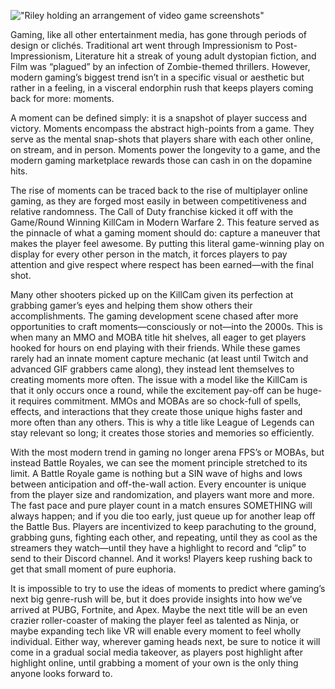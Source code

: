 !["Riley holding an arrangement of video game screenshots"](/blog_images/the-monetization-of-gaming-moments/moments.jpg "Riley holding an arrangement of video game screenshots")

Gaming, like all other entertainment media, has gone through periods of design or clichés. Traditional art went through Impressionism to Post-Impressionism, Literature hit a streak of young adult dystopian fiction, and Film was “plagued” by an infection of Zombie-themed thrillers. However, modern gaming’s biggest trend isn’t in a specific visual or aesthetic but rather in a feeling, in a visceral endorphin rush that keeps players coming back for more: moments.

A moment can be defined simply: it is a snapshot of player success and victory. Moments encompass the abstract high-points from a game. They serve as the mental snap-shots that players share with each other online, on stream, and in person. Moments power the longevity to a game, and the modern gaming marketplace rewards those can cash in on the dopamine hits.

The rise of moments can be traced back to the rise of multiplayer online gaming, as they are forged most easily in between competitiveness and relative randomness. The Call of Duty franchise kicked it off with the Game/Round Winning KillCam in Modern Warfare 2. This feature served as the pinnacle of what a gaming moment should do: capture a maneuver that makes the player feel awesome. By putting this literal game-winning play on display for every other person in the match, it forces players to pay attention and give respect where respect has been earned—with the final shot.

Many other shooters picked up on the KillCam given its perfection at grabbing gamer’s eyes and helping them show others their accomplishments. The gaming development scene chased after more opportunities to craft moments—consciously or not—into the 2000s. This is when many an MMO and MOBA title hit shelves, all eager to get players hooked for hours on end playing with their friends. While these games rarely had an innate moment capture mechanic (at least until Twitch and advanced GIF grabbers came along), they instead lent themselves to creating moments more often. The issue with a model like the KillCam is that it only occurs once a round, while the excitement pay-off can be huge-it requires commitment. MMOs and MOBAs are so chock-full of spells, effects, and interactions that they create those unique highs faster and more often than any others. This is why a title like League of Legends can stay relevant so long; it creates those stories and memories so efficiently.

With the most modern trend in gaming no longer arena FPS’s or MOBAs, but instead Battle Royales, we can see the moment principle stretched to its limit. A Battle Royale game is nothing but a SIN wave of highs and lows between anticipation and off-the-wall action. Every encounter is unique from the player size and randomization, and players want more and more. The fast pace and pure player count in a match ensures SOMETHING will always happen; and if you die too early, just queue up for another leap off the Battle Bus. Players are incentivized to keep parachuting to the ground, grabbing guns, fighting each other, and repeating, until they as cool as the streamers they watch—until they have a highlight to record and “clip” to send to their Discord channel. And it works! Players keep rushing back to get that small moment of pure euphoria.

It is impossible to try to use the ideas of moments to predict where gaming’s next big genre-rush will be, but it does provide insights into how we’ve arrived at PUBG, Fortnite, and Apex. Maybe the next title will be an even crazier roller-coaster of making the player feel as talented as Ninja, or maybe expanding tech like VR will enable every moment to feel wholly individual. Either way, wherever gaming heads next, be sure to notice it will come in a gradual social media takeover, as players post highlight after highlight online, until grabbing a moment of your own is the only thing anyone looks forward to. 